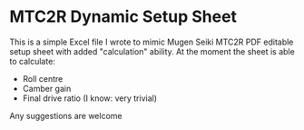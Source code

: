 # MTC2R Dynamic Setup Sheet

This is a simple Excel file I wrote to mimic Mugen Seiki MTC2R PDF editable setup sheet with added "calculation" ability.
At the moment the sheet is able to calculate:
- Roll centre
- Camber gain
- Final drive ratio (I know: very trivial)

Any suggestions are welcome
